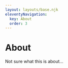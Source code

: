 ```yaml
---
layout: layouts/base.njk
eleventyNavigation:
  key: About
  order: 3
---
```

# About

Not sure what this is about...